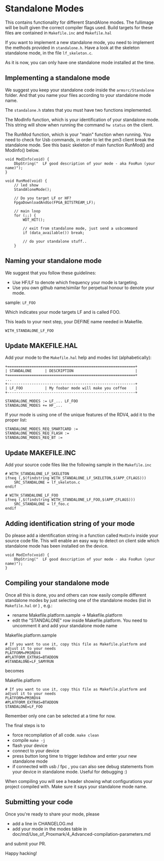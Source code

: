 # Standalone Modes

This contains functionality for different StandAlone modes. The fullimage will be built given the correct compiler flags used. Build targets for these files are contained in `Makefile.inc` and `Makefile.hal`

If you want to implement a new standalone mode, you need to implement the methods provided in `standalone.h`.
Have a look at the skeleton standalone mode, in the file `lf_skeleton.c`.

As it is now, you can only have one standalone mode installed at the time.  

## Implementing a standalone mode

We suggest you keep your standalone code inside the `armsrc/Standalone` folder. And that you name your files according to your standalone mode name.

The `standalone.h` states that you must have two functions implemented. 

The ModInfo function, which is your identification of your standalone mode.  This string will show when running the command `hw status` on the client.

The RunMod function, which is your "main" function when running.  You need to check for Usb commands, in order to let the pm3 client break the standalone mode.  See this basic skeleton of main function RunMod() and Modinfo() below.

````
void ModInfo(void) {
    DbpString("  LF good description of your mode - aka FooRun (your name)");
}

void RunMod(void) {
    // led show
    StandAloneMode();

    // Do you target LF or HF?
    FpgaDownloadAndGo(FPGA_BITSTREAM_LF);

    // main loop
    for (;;) {
        WDT_HIT();

        // exit from standalone mode, just send a usbcommand
        if (data_available()) break;

        // do your standalone stuff..
    }
````

## Naming your standalone mode

We suggest that you follow these guidelines:
- Use HF/LF to denote which frequency your mode is targeting.  
- Use you own github name/similar for perpetual honour to denote your mode.

sample:
 `LF_FOO`

Which indicates your mode targets LF and is called FOO.

This leads to your next step, your DEFINE name needed in Makefile.

`WITH_STANDALONE_LF_FOO`


## Update MAKEFILE.HAL

Add your mode to the `Makefile.hal` help and modes list (alphabetically):
```
+==========================================================+
| STANDALONE      | DESCRIPTION                            |
+==========================================================+
...
+----------------------------------------------------------+
| LF_FOO          | My foobar mode will make you coffee    |
+----------------------------------------------------------+

STANDALONE_MODES := LF_... LF_FOO
STANDALONE_MODES += HF_...
```

If your mode is using one of the unique features of the RDV4, add it to the proper list:

```
STANDALONE_MODES_REQ_SMARTCARD :=
STANDALONE_MODES_REQ_FLASH :=
STANDALONE_MODES_REQ_BT :=
```

## Update MAKEFILE.INC
Add your source code files like the following sample in the `Makefile.inc`

```
# WITH_STANDALONE_LF_SKELETON
ifneq (,$(findstring WITH_STANDALONE_LF_SKELETON,$(APP_CFLAGS)))
    SRC_STANDALONE = lf_skeleton.c
endif

# WITH_STANDALONE_LF_FOO
ifneq (,$(findstring WITH_STANDALONE_LF_FOO,$(APP_CFLAGS)))
    SRC_STANDALONE = lf_foo.c
endif
```

## Adding identification string of your mode
Do please add a identification string in a function called `ModInfo` inside your source code file.
This will enable an easy way to detect on client side which standalone mode has been installed on the device.

````
void ModInfo(void) {
    DbpString("  LF good description of your mode - aka FooRun (your name)");
}
````

## Compiling your standalone mode
Once all this is done, you and others can now easily compile different standalone modes by just selecting one of the standalone modes (list in `Makefile.hal` or ) , e.g.:

- rename  Makefile.platform.sample -> Makefile.platform
- edit the "STANDALONE" row inside Makefile.platform.  You need to uncomment it and add your standalone mode name

Makefile.platform.sample
```
# If you want to use it, copy this file as Makefile.platform and adjust it to your needs
PLATFORM=PM3RDV4
#PLATFORM_EXTRAS=BTADDON
#STANDALONE=LF_SAMYRUN
```
 becomes
 
 Makefile.platform
 ```
# If you want to use it, copy this file as Makefile.platform and adjust it to your needs
PLATFORM=PM3RDV4
#PLATFORM_EXTRAS=BTADDON
STANDALONE=LF_FOO
```

Remember only one can be selected at a time for now.

The final steps is to 
- force recompilation of all code.  ```make clean```
- compile ```make -j```
- flash your device
- connect to your device
- press button long time to trigger ledshow and enter your new standalone mode
- if connected with usb / fpc ,  you can also see debug statements from your device in standalone mode. Useful for debugging :)

When compiling you will see a header showing what configurations your project compiled with.
Make sure it says your standalone mode name.  

## Submitting your code

Once you're ready to share your mode, please

* add a line in CHANGELOG.md
* add your mode in the modes table in doc/md/Use_of_Proxmark/4_Advanced-compilation-parameters.md

and submit your PR.

Happy hacking!

